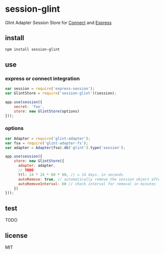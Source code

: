 # session-glint

Glint Adapter Session Store for [Connect](https://github.com/senchalabs/connect) and [Express](http://expressjs.com/)

## install

```bash
npm install session-glint
```

## use

### express or connect integration

```js
var session = require('express-session');
var GlintStore = require('session-glint')(session);

app.use(session({
    secret: 'foo',
    store: new GlintStore(options)
}));
```


### options


```js
var Adapter = require('glint-adapter');
var fsa = require('glint-adapter-fs');
var adapter = Adapter(fsa).db('glint').type('session');

app.use(session({
    store: new GlintStore({
      adapter: adapter,
      // TODO
      ttl: 14 * 24 * 60 * 60, // = 14 days. in seconds
      autoRemove: true, // automatically remove the session object after the `ttl` time
      autoRemoveInterval: 60 // check interval for removal in minutes
    })
}));
```

## test

TODO

## license

MIT